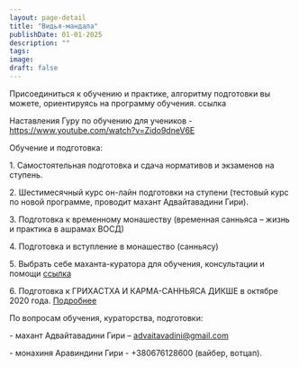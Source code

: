 ```yaml
---
layout: page-detail
title: "Видья-мандала"
publishDate: 01-01-2025
description: ""
tags:
image:
draft: false
---
```


 Присоединиться к обучению и практике, алгоритму подготовки вы можете, ориентируясь на программу обучения. ссылка

 Наставления Гуру по обучению для учеников - <https://www.youtube.com/watch?v=Zido9dneV6E> 

 Обучение и подготовка:

 1\. Самостоятельная подготовка и сдача нормативов и экзаменов на ступень.

 2\. Шестимесячный курс он-лайн подготовки на ступени (тестовый курс по новой программе, проводит махант Адвайтавадини Гири).

 3\. Подготовка к временному монашеству (временная санньяса – жизнь и практика в ашрамах ВОСД)

 4\. Подготовка и вступление в монашество (санньясу)

 5\. Выбрать себе маханта-куратора для обучения, консультации и помощи [ссылка](https://drive.google.com/file/d/0BzrB9R4n54nKdkpuUV9zZnNKMDVqSFlPdENSYms2SmY2MUVN/view) 

 6\. Подготовка к ГРИХАСТХА И КАРМА-САННЬЯСА ДИКШЕ в октябре 2020 года. [Подробнее](https://drive.google.com/file/d/1ZZf%5FjvaMgXFYpx9fl2ZEmYglyr9TN-79/view) 

 По вопросам обучения, кураторства, подготовки:

 \- махант Адвайтавадини Гири – [advaitavadini@gmail.com](mailto:advaitavadini@gmail.com) 

 \- монахиня Аравиндини Гири - +380676128600 (вайбер, вотцап).
  
  
